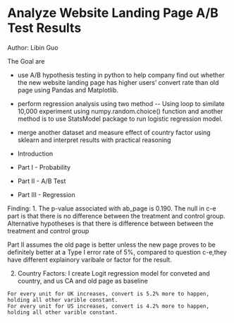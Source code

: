 # Analyze Website Landing Page A/B Test Results
Author: Libin Guo

The Goal are
- use A/B hypothesis testing in python to help company find out whether the new website landing page has higher users’ convert rate than old page using Pandas and Matplotlib. 
- perform regression analysis using two method -- Using loop to similate 10,000 experiment using numpy.random.choice() function and another method is to use StatsModel package to run logistic regression model.
- merge another dataset and measure effect of country factor using sklearn and interpret results with practical reasoning

- Introduction
- Part I - Probability
- Part II - A/B Test
- Part III - Regression

Finding:
 1. 
The p-value associated with ab_page is 0.190. The null in c-e part is that there is no difference between the treatment and control group. Alternative hypotheses is that there is difference between between the treatment and control group

Part II assumes the old page is better unless the new page proves to be definitely better at a Type I error rate of 5%, compared to question c-e,they have different explainory varibale or factor for the result.

2. Country Factors:
I create Logit regression model for conveted and country, and us CA and old page as baseline
```For every unit for new_page decrease, convert will be 1.5% more likely to happen, holding all other varible constant.
For every unit for UK increases, convert is 5.2% more to happen, holding all other varible constant.
For every unit for US increases, convert is 4.2% more to happen, holding all other varible constant.
```
